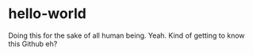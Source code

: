 # hello-world
Doing this for the sake of all human being.
Yeah. Kind of getting to know this Github eh?
